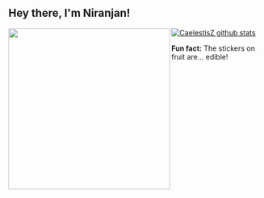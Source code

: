 <h2>Hey there, I'm Niranjan! </h2>

<img align="left" src='https://64.media.tumblr.com/8de9e4d31a132f7617ecc05e6a0f8807/tumblr_nd048m6QFH1tqptlzo1_500.gifv' width="320">

[![CaelestisZ github stats](https://github-readme-stats.vercel.app/api?username=CaelestisZ&show_icons=true&hide_rank=true)](https://github.com/CaelestisZ)

<b>Fun fact:</b> The stickers on fruit are… edible!
